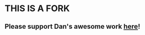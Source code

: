 # THIS IS A FORK
## Please support Dan's awesome work [here](https://github.com/FrankerFaceZ/FrankerFaceZ)!
